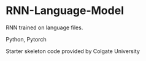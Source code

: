 # RNN-Language-Model
RNN trained on language files.

Python, Pytorch

Starter skeleton code provided by Colgate University 
